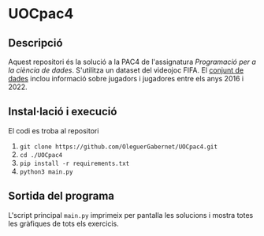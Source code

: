 # UOCpac4

## Descripció
Aquest repositori és la solució a la PAC4 de l'assignatura *Programació per a la ciència de dades*. S'utilitza un dataset del videojoc FIFA. El [conjunt de dades](https://www.kaggle.com/datasets/stefanoleone992/fifa-22-complete-player-dataset) inclou informació sobre jugadors i jugadores entre els anys 2016 i 2022.

## Instal·lació i execució
El codi es troba al repositori
1. ```git clone https://github.com/OleguerGabernet/UOCpac4.git```
2. ```cd ./UOCpac4```
3. ```pip install -r requirements.txt```
4. ```python3 main.py```

## Sortida del programa
L'script principal `main.py` imprimeix per pantalla les solucions i mostra totes les gràfiques de tots els exercicis.